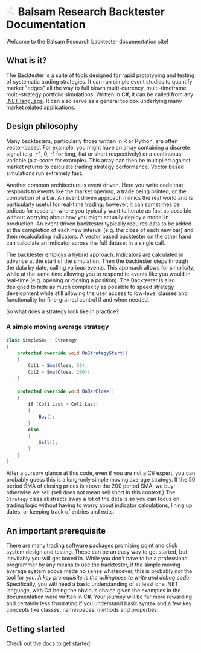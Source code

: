 # ![Balsam](https://raw.githubusercontent.com/BalsamResearch/.github/main/images/BalsamLogo_24x24.png) Balsam Research Backtester Documentation
Welcome to the Balsam Research backtester documentation site!

## What is it?

The Backtester is a suite of tools designed for rapid prototyping and testing of systematic trading strategies. It can run simple event studies to quantify market "edges" all the way to full blown multi-currency, multi-timeframe, multi-strategy portfolio simulations. Written in C#, it can be called from any [.NET language](https://dotnet.microsoft.com/en-us/languages). It can also serve as a general toolbox underlying many market related applications.

## Design philosophy

Many backtesters, particularly those written in R or Python, are often vector-based. For example, you might have an array containing a discrete signal (e.g. +1, 0, -1 for long, flat or short respectively) or a continuous variable (a z-score for example). This array can then be multiplied against market returns to calculate trading strategy performance. Vector based simulations run extremely fast.

Another common architecture is event driven. Here you write code that responds to events like the market opening, a trade being printed, or the completion of a bar. An event driven approach mimics the real world and is particularly useful for real-time trading; however, it can sometimes be tedious for research where you typically want to iterate as fast as possible without worrying about how you might actually deploy a model in production. An event driven backtester typically requires data to be added at the completion of each new interval (e.g. the close of each new bar) and then recalculating indicators. A vector based backtester on the other hand can calculate an indicator across the full dataset in a single call.

The backtester employs a hybrid approach. Indicators are calculated in advance at the start of the simulation. Then the backtester steps through the data by date, calling various events. This approach allows for simplicity, while at the same time allowing you to respond to events like you would in real-time (e.g. opening or closing a position). The Backtester is also designed to hide as much complexity as possible to speed strategy development while still allowing the user access to low-level classes and functionality for fine-grained control if and when needed.

So what does a strategy look like in practice?

### A simple moving average strategy

```c#
class SimpleSma : Strategy
{
    protected override void OnStrategyStart()
    {
        Col1 = Sma(Close, 50);
        Col2 = Sma(Close, 200);
    }

    protected override void OnBarClose()
    {
        if (Col1.Last > Col2.Last)
        {
            Buy();
        }
        else
        {
            Sell();
        }
    }
}
```

After a cursory glance at this code, even if you are not a C# expert, you can probably guess this is a long-only simple moving average strategy.  If the 50 period SMA of closing prices is above the 200 period SMA, we buy; otherwise we sell (sell does not mean sell short in this context.)  The `Strategy` class abstracts away a lot of the details so you can focus on trading logic without having to worry about indicator calculations, lining up dates, or keeping track of entries and exits.

## An important prerequisite

There are many trading software packages promising point and click system design and testing. These can be an easy way to get started, but inevitably you will get boxed in. While you don't have to be a professional programmer by any means to use the backtester, if the simple moving average system above made no sense whatsoever, this is probably *not* the tool for you. *A key prerequisite is the willingness to write and debug code.* Specifically, you will need a basic understanding of at least one .NET language, with C# being the obvious choice given the examples in the documentation were written in C#. Your journey will be far more rewarding and certainly less frustrating if you understand basic syntax and a few key concepts like classes, namespaces, methods and properties.

## Getting started
Check out the [docs](./docs/README.md) to get started.
